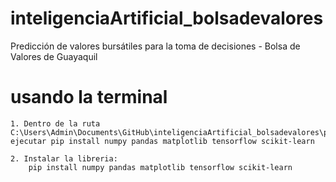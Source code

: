 # inteligenciaArtificial_bolsadevalores
Predicción de valores bursátiles para la toma de decisiones - Bolsa de Valores de Guayaquil

# usando la terminal
    1. Dentro de la ruta C:\Users\Admin\Documents\GitHub\inteligenciaArtificial_bolsadevalores\prediccionesBolsaValoresGuayaquil ejecutar pip install numpy pandas matplotlib tensorflow scikit-learn

    2. Instalar la libreria:
        pip install numpy pandas matplotlib tensorflow scikit-learn

    


